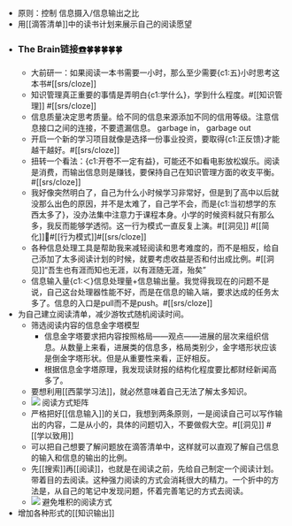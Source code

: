 - 原则：控制 信息摄入/信息输出之比
- 用[[滴答清单]]中的读书计划来展示自己的阅读愿望
- ### The Brain链接[☎️](brain://api.thebrain.com/g7PXu0IyM0ucARb24SvxiA/-sTjddVtB0ihN2zQPZpNDg/%E9%87%8F%E5%87%BA%E4%B8%BA%E5%85%A5)🍀🍀🍀🍀🍀
    - 大前研一：如果阅读一本书需要一小时，那么至少需要{c1:五}小时思考这本书#[[srs/cloze]]
    - 知识管理真正重要的事情是弄明白{c1:学什么}，学到什么程度。#[[知识管理]] #[[srs/cloze]]
    - 信息质量决定思考质量。给不同的信息来源添加不同的信用等级。注意信息接口之间的连接，不要遗漏信息。 garbage in， garbage out
    - 开启一个新的学习项目就像是选择一份事业投资，要取得{c1:正反馈}才能越干越好。#[[srs/cloze]]
    - 扭转一个看法：{c1:开卷不一定有益}，可能还不如看电影放松娱乐。阅读是消费，而输出信息则是赚钱，要保持自己在知识管理方面的收支平衡。#[[srs/cloze]]
    - 我好像突然明白了，自己为什么小时候学习非常好，但是到了高中以后就没那么出色的原因，并不是太难了，自己学不会，而是{c1:当初想学的东西太多了}，没办法集中注意力于课程本身。小学的时候资料就只有那么多，我反而能够学透彻。这一行为模式一直反复上演。#[[洞见]] #[[简化]]#[[行为模式]]#[[srs/cloze]]
    - 各种信息处理工具是帮助我来减轻阅读和思考难度的，而不是相反，给自己添加了太多阅读计划的时候，就要考虑收益是否和付出成比例。#[[洞见]]“吾生也有涯而知也无涯，以有涯随无涯，殆矣”
    - 信息输入量{c1:＜}信息处理量+信息输出量。我觉得我现在的问题不是说，自己这台处理器性能不好，而是在信息的输入端，要求达成的任务太多了。信息的入口是pull而不是push。#[[srs/cloze]]
- 为自己建立阅读清单，减少游牧式随机阅读时间。
    - 筛选阅读内容的信息金字塔模型
        - 信息金字塔要求把内容按照格局——观点——进展的层次来组织信息。从数量上来看，进展类的信息多，格局类别少，金字塔形状应该是倒金字塔形状。但是从重要性来看，正好相反。
        - 根据信息金字塔原理，我发现读财报的结构化程度要比都财经新闻高多了。
    - 要想利用[[西蒙学习法]]，就必然意味着自己无法了解太多知识。
    - ![](https://firebasestorage.googleapis.com/v0/b/firescript-577a2.appspot.com/o/imgs%2Fapp%2Fxinyiheng%2FwS-taQwUzh.png?alt=media&token=4573a416-ad14-4151-a5a5-e4aa8c3b7465) 阅读方式矩阵
    - 严格把好[[信息输入]]的关口，我想到两条原则，一是阅读自己可以写作输出的内容，二是从小的，具体的问题切入，不要做假大空。#[[洞见]] #[[学以致用]]
    - 可以把自己想要了解问题放在滴答清单中，这样就可以直观了解自己信息的输入和信息的输出的比例。
    - 先[[搜索]]再[[阅读]]，也就是在阅读之前，先给自己制定一个阅读计划。带着目的去阅读。这种强力阅读的方式会消耗很大的精力。一个折中的方法是，从自己的笔记中发现问题，怀着完善笔记的方式去阅读。
    - ![](https://firebasestorage.googleapis.com/v0/b/firescript-577a2.appspot.com/o/imgs%2Fapp%2Fxinyiheng%2F2yIL_gcLzx.png?alt=media&token=65d6a414-5000-41ee-9ac4-df8fec061dfd) 避免堆积的阅读方式
- 增加各种形式的[[知识输出]]
